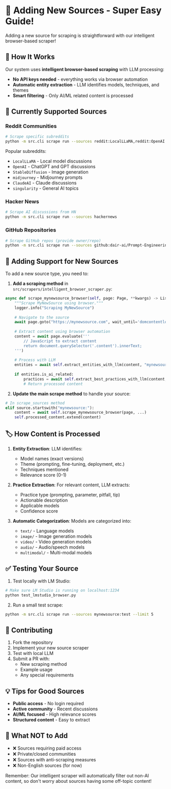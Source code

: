 # 🚀 Adding New Sources - Super Easy Guide!

Adding a new source for scraping is straightforward with our intelligent browser-based scraper!

## 🎯 How It Works

Our system uses **intelligent browser-based scraping** with LLM processing:
- **No API keys needed** - everything works via browser automation
- **Automatic entity extraction** - LLM identifies models, techniques, and themes
- **Smart filtering** - Only AI/ML related content is processed

## 📝 Currently Supported Sources

### Reddit Communities
```bash
# Scrape specific subreddits
python -m src.cli scrape run --sources reddit:LocalLLaMA,reddit:OpenAI
```

Popular subreddits:
- `LocalLLaMA` - Local model discussions
- `OpenAI` - ChatGPT and GPT discussions  
- `StableDiffusion` - Image generation
- `midjourney` - Midjourney prompts
- `ClaudeAI` - Claude discussions
- `singularity` - General AI topics

### Hacker News
```bash
# Scrape AI discussions from HN
python -m src.cli scrape run --sources hackernews
```

### GitHub Repositories
```bash
# Scrape GitHub repos (provide owner/repo)
python -m src.cli scrape run --sources github:dair-ai/Prompt-Engineering-Guide
```

## 🚀 Adding Support for New Sources

To add a new source type, you need to:

1. **Add a scraping method** in `src/scrapers/intelligent_browser_scraper.py`:

```python
async def scrape_mynewsource_browser(self, page: Page, **kwargs) -> List[ProcessedContent]:
    """Scrape MyNewSource using browser."""
    logger.info("Scraping MyNewSource")
    
    # Navigate to the source
    await page.goto("https://mynewsource.com", wait_until='domcontentloaded')
    
    # Extract content using browser automation
    content = await page.evaluate('''
        // JavaScript to extract content
        return document.querySelector('.content').innerText;
    ''')
    
    # Process with LLM
    entities = await self.extract_entities_with_llm(content, "mynewsource")
    
    if entities.is_ai_related:
        practices = await self.extract_best_practices_with_llm(content, entities)
        # Return processed content
```

2. **Update the main scrape method** to handle your source:

```python
# In scrape_sources method
elif source.startswith("mynewsource:"):
    content = await self.scrape_mynewsource_browser(page, ...)
    self.processed_content.extend(content)
```

## 🏷️ How Content is Processed

1. **Entity Extraction**: LLM identifies:
   - Model names (exact versions)
   - Theme (prompting, fine-tuning, deployment, etc.)
   - Techniques mentioned
   - Relevance score (0-1)

2. **Practice Extraction**: For relevant content, LLM extracts:
   - Practice type (prompting, parameter, pitfall, tip)
   - Actionable description
   - Applicable models
   - Confidence score

3. **Automatic Categorization**: Models are categorized into:
   - `text/` - Language models
   - `image/` - Image generation models
   - `video/` - Video generation models
   - `audio/` - Audio/speech models
   - `multimodal/` - Multi-modal models

## ✅ Testing Your Source

1. Test locally with LM Studio:
```bash
# Make sure LM Studio is running on localhost:1234
python test_lmstudio_browser.py
```

2. Run a small test scrape:
```bash
python -m src.cli scrape run --sources mynewsource:test --limit 5
```

## 🤝 Contributing

1. Fork the repository
2. Implement your new source scraper
3. Test with local LLM
4. Submit a PR with:
   - New scraping method
   - Example usage
   - Any special requirements

## 💡 Tips for Good Sources

- **Public access** - No login required
- **Active community** - Recent discussions
- **AI/ML focused** - High relevance scores
- **Structured content** - Easy to extract

## 🚫 What NOT to Add

- ❌ Sources requiring paid access
- ❌ Private/closed communities  
- ❌ Sources with anti-scraping measures
- ❌ Non-English sources (for now)

Remember: Our intelligent scraper will automatically filter out non-AI content, so don't worry about sources having some off-topic content!